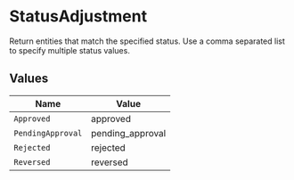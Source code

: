 # StatusAdjustment

Return entities that match the specified status. Use a comma separated list to specify multiple status values.


## Values

| Name              | Value             |
| ----------------- | ----------------- |
| `Approved`        | approved          |
| `PendingApproval` | pending_approval  |
| `Rejected`        | rejected          |
| `Reversed`        | reversed          |